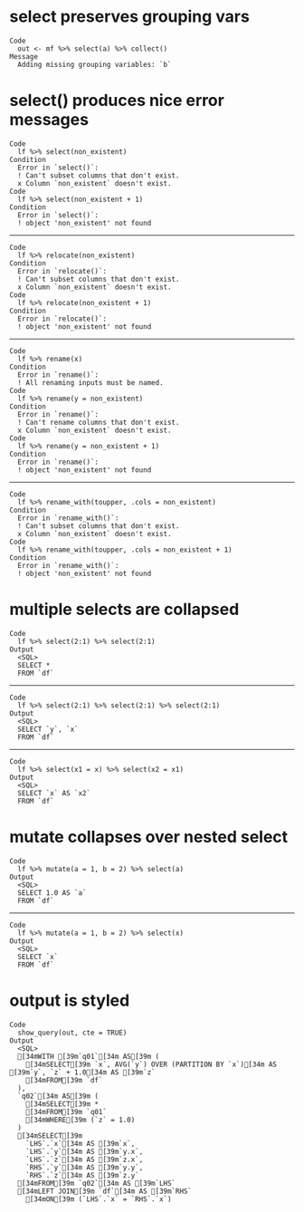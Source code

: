 # select preserves grouping vars

    Code
      out <- mf %>% select(a) %>% collect()
    Message
      Adding missing grouping variables: `b`

# select() produces nice error messages

    Code
      lf %>% select(non_existent)
    Condition
      Error in `select()`:
      ! Can't subset columns that don't exist.
      x Column `non_existent` doesn't exist.
    Code
      lf %>% select(non_existent + 1)
    Condition
      Error in `select()`:
      ! object 'non_existent' not found

---

    Code
      lf %>% relocate(non_existent)
    Condition
      Error in `relocate()`:
      ! Can't subset columns that don't exist.
      x Column `non_existent` doesn't exist.
    Code
      lf %>% relocate(non_existent + 1)
    Condition
      Error in `relocate()`:
      ! object 'non_existent' not found

---

    Code
      lf %>% rename(x)
    Condition
      Error in `rename()`:
      ! All renaming inputs must be named.
    Code
      lf %>% rename(y = non_existent)
    Condition
      Error in `rename()`:
      ! Can't rename columns that don't exist.
      x Column `non_existent` doesn't exist.
    Code
      lf %>% rename(y = non_existent + 1)
    Condition
      Error in `rename()`:
      ! object 'non_existent' not found

---

    Code
      lf %>% rename_with(toupper, .cols = non_existent)
    Condition
      Error in `rename_with()`:
      ! Can't subset columns that don't exist.
      x Column `non_existent` doesn't exist.
    Code
      lf %>% rename_with(toupper, .cols = non_existent + 1)
    Condition
      Error in `rename_with()`:
      ! object 'non_existent' not found

# multiple selects are collapsed

    Code
      lf %>% select(2:1) %>% select(2:1)
    Output
      <SQL>
      SELECT *
      FROM `df`

---

    Code
      lf %>% select(2:1) %>% select(2:1) %>% select(2:1)
    Output
      <SQL>
      SELECT `y`, `x`
      FROM `df`

---

    Code
      lf %>% select(x1 = x) %>% select(x2 = x1)
    Output
      <SQL>
      SELECT `x` AS `x2`
      FROM `df`

# mutate collapses over nested select

    Code
      lf %>% mutate(a = 1, b = 2) %>% select(a)
    Output
      <SQL>
      SELECT 1.0 AS `a`
      FROM `df`

---

    Code
      lf %>% mutate(a = 1, b = 2) %>% select(x)
    Output
      <SQL>
      SELECT `x`
      FROM `df`

# output is styled

    Code
      show_query(out, cte = TRUE)
    Output
      <SQL>
      [34mWITH [39m`q01`[34m AS[39m (
        [34mSELECT[39m `x`, AVG(`y`) OVER (PARTITION BY `x`)[34m AS [39m`y`, `z` + 1.0[34m AS [39m`z`
        [34mFROM[39m `df`
      ),
      `q02`[34m AS[39m (
        [34mSELECT[39m *
        [34mFROM[39m `q01`
        [34mWHERE[39m (`z` = 1.0)
      )
      [34mSELECT[39m
        `LHS`.`x`[34m AS [39m`x`,
        `LHS`.`y`[34m AS [39m`y.x`,
        `LHS`.`z`[34m AS [39m`z.x`,
        `RHS`.`y`[34m AS [39m`y.y`,
        `RHS`.`z`[34m AS [39m`z.y`
      [34mFROM[39m `q02`[34m AS [39m`LHS`
      [34mLEFT JOIN[39m `df`[34m AS [39m`RHS`
        [34mON[39m (`LHS`.`x` = `RHS`.`x`)


